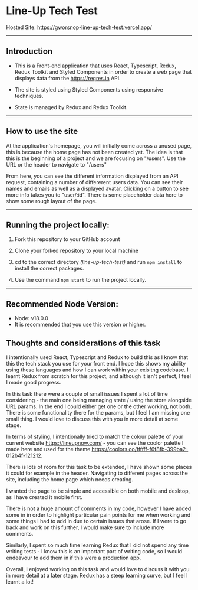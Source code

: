 # Line-Up Tech Test

Hosted Site: https://gworsnop-line-up-tech-test.vercel.app/

---

## Introduction

- This is a Front-end application that uses React, Typescript, Redux, Redux Toolkit and Styled Components in order to create a web page that displays data from the https://reqres.in API.

- The site is styled using Styled Components using responsive techniques.

- State is managed by Redux and Redux Toolkit.

---

## How to use the site

At the application's homepage, you will initially come across a unused page, this is because the home page has not been created yet. The idea is that this is the beginning of a project and we are focusing on "/users". Use the URL or the header to navigate to "/users"

From here, you can see the different information displayed from an API request, containing a number of differerent users data. You can see their names and emails as well as a displayed avatar. Clicking on a button to see more info takes you to "user/:id". There is some placeholder data here to show some rough layout of the page.

---

## Running the project locally:

1. Fork this repository to your GitHub account

2. Clone your forked repository to your local machine

3. cd to the correct directory _(line-up-tech-test)_ and run `npm install` to install the correct packages.

4. Use the command `npm start` to run the project locally.

---

## Recommended Node Version:

- Node: v18.0.0
- It is recommended that you use this version or higher.

## Thoughts and considerations of this task

I intentionally used React, Typescript and Redux to build this as I know that this the tech stack you use for your front end. I hope this shows my ability using these languages and how I can work within your exisitng codebase. I learnt Redux from scratch for this project, and although it isn't perfect, I feel I made good progress.

In this task there were a couple of small issues I spent a lot of time considering - the main one being managing state / using the store alongside URL params. In the end I could either get one or the other working, not both. There is some functionality there for the params, but I feel I am missing one small thing. I would love to discuss this with you in more detail at some stage.

In terms of styling, I intentionally tried to match the colour palette of your current website https://lineupnow.com/ - you can see the coolor palette I made here and used for the theme https://coolors.co/ffffff-f6f8fb-399ba2-012b4f-121212.

There is lots of room for this task to be extended, I have shown some places it could for example in the header. Navigating to different pages across the site, including the home page which needs creating.

I wanted the page to be simple and accessible on both mobile and desktop, as I have created it mobile first.

There is not a huge amount of comments in my code, however I have added some in in order to highlight particular pain points for me when working and some things I had to add in due to certain issues that arose. If I were to go back and work on this further, I would make sure to include more comments.

Similarly, I spent so much time learning Redux that I did not spend any time writing tests - I know this is an important part of writing code, so I would endeavour to add them in if this were a production app.

Overall, I enjoyed working on this task and would love to discuss it with you in more detail at a later stage. Redux has a steep learning curve, but I feel I learnt a lot!
